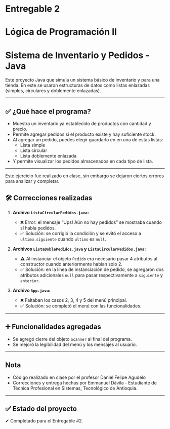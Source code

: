 # Entregable 2
# Lógica de Programación II

# Sistema de Inventario y Pedidos - Java

Este proyecto Java que simula un sistema básico de inventario y para una tienda. En este se usaron estructuras de datos como listas enlazadas (simples, circulares y doblemente enlazadas).

---

## ✅ ¿Qué hace el programa?

- Muestra un inventario ya establecido de productos con cantidad y precio.
- Permite agregar pedidos si el producto existe y hay suficiente stock.
- Al agregar un pedido, puedes elegir guardarlo en en una de estas listas:
  - Lista simple
  - Lista circular
  - Lista doblemente enlazada
- Y permite visualizar los pedidos almacenados en cada tipo de lista.

---

Este ejercicio fue realizado en clase, sin embargo se dejaron ciertos errores para analizar y completar.

## 🛠️ Correcciones realizadas

1. **Archivo `ListaCircularPedidos.java`:**
   - ❌ Error: el mensaje “Ups! Aún no hay pedidos” se mostraba cuando sí había pedidos.
   - ✅ Solución: se corrigió la condición y se evitó el acceso a `ultimo.siguiente` cuando `ultimo` es `null`.

2. **Archivos `ListaDoblePedidos.java` y `ListaCircularPedidos.java`:**
   - ⚠️ Al instanciar el objeto `Pedido` era necesario pasar 4 atributos al constructor cuando anteriormente habían solo 2.
   - ✅ Solución: en la línea de instanciación de pedido, se agregaron dos atributos adicionales `null` para pasar respectivamente a `siguiente` y `anterior`.

4. **Archivo `App.java`:**
   - ❌ Faltaban los casos 2, 3, 4 y 5 del menú principal.
   - ✅ Solución: se completó el menú con las funcionalidades.

---

## ➕ Funcionalidades agregadas

- Se agregó cierre del objeto `Scanner` al final del programa.
- Se mejoró la legibilidad del menú y los mensajes al usuario.

---

## Nota

- Código realizado en clase por el profesor Daniel Felipe Agudelo
- Correcciones y entrega hechas por Emmanuel Dávila - Estudiante de Técnica Profesional en Sistemas, Tecnológico de Antioquia.

---

## ✅ Estado del proyecto

✔ Completado para el Entregable #2.
